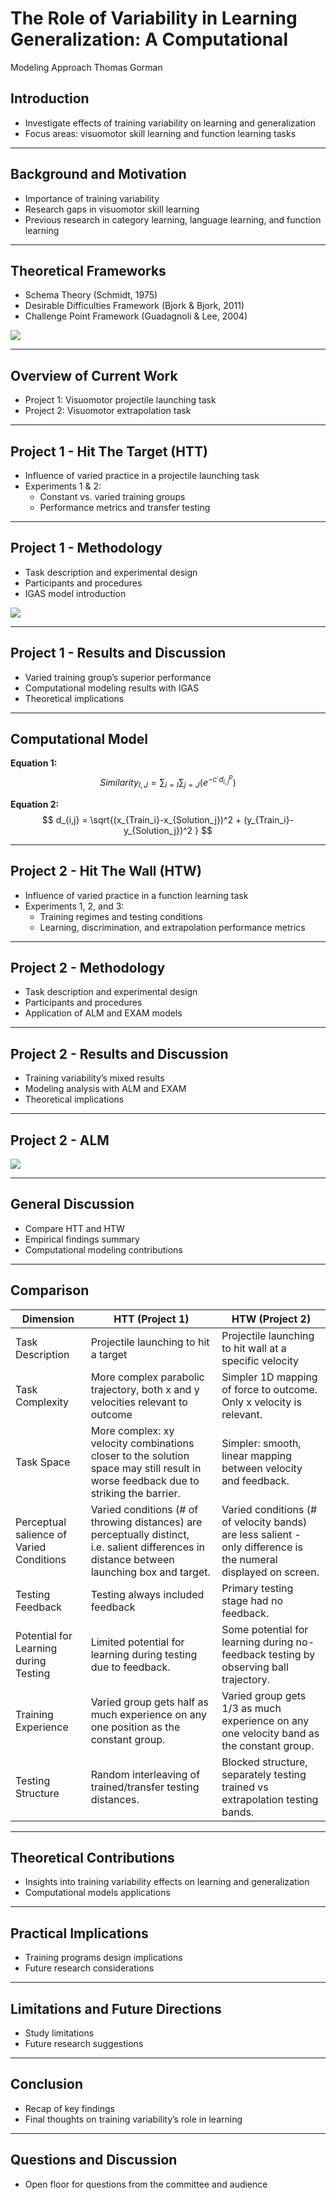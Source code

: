 # The Role of Variability in Learning Generalization: A Computational
Modeling Approach
Thomas Gorman

## Introduction

- Investigate effects of training variability on learning and
  generalization
- Focus areas: visuomotor skill learning and function learning tasks

------------------------------------------------------------------------

## Background and Motivation

- Importance of training variability
- Research gaps in visuomotor skill learning
- Previous research in category learning, language learning, and
  function learning

------------------------------------------------------------------------

## Theoretical Frameworks

- Schema Theory (Schmidt, 1975)
- Desirable Difficulties Framework (Bjork & Bjork, 2011)
- Challenge Point Framework (Guadagnoli & Lee, 2004)

![](assets/fig-toy-model1-1-1.png)

------------------------------------------------------------------------

## Overview of Current Work

- Project 1: Visuomotor projectile launching task
- Project 2: Visuomotor extrapolation task

------------------------------------------------------------------------

## Project 1 - Hit The Target (HTT)

- Influence of varied practice in a projectile launching task
- Experiments 1 & 2:
  - Constant vs. varied training groups
  - Performance metrics and transfer testing

------------------------------------------------------------------------

## Project 1 - Methodology

- Task description and experimental design
- Participants and procedures
- IGAS model introduction

![](assets/methodsFig1.png)

------------------------------------------------------------------------

## Project 1 - Results and Discussion

- Varied training group’s superior performance
- Computational modeling results with IGAS
- Theoretical implications

------------------------------------------------------------------------

## Computational Model

**Equation 1:**
$$ Similarity_{I,J} = \sum_{i=I}\sum_{j=J} (e^{-c^\cdot d^{p}_{i,j}}) $$

**Equation 2:**
$$ d_{i,j} = \sqrt{(x_{Train_i}-x_{Solution_j})^2 + (y_{Train_i}-y_{Solution_j})^2 } $$

------------------------------------------------------------------------

## Project 2 - Hit The Wall (HTW)

- Influence of varied practice in a function learning task
- Experiments 1, 2, and 3:
  - Training regimes and testing conditions
  - Learning, discrimination, and extrapolation performance metrics

------------------------------------------------------------------------

## Project 2 - Methodology

- Task description and experimental design
- Participants and procedures
- Application of ALM and EXAM models

------------------------------------------------------------------------

## Project 2 - Results and Discussion

- Training variability’s mixed results
- Modeling analysis with ALM and EXAM
- Theoretical implications

------------------------------------------------------------------------

## Project 2 - ALM

![](assets/fig-alm-diagram-1-1.png)

------------------------------------------------------------------------

## General Discussion

- Compare HTT and HTW
- Empirical findings summary
- Computational modeling contributions

------------------------------------------------------------------------

## Comparison

| Dimension | HTT (Project 1) | HTW (Project 2) |
|----|----|----|
| Task Description | Projectile launching to hit a target | Projectile launching to hit wall at a specific velocity |
| Task Complexity | More complex parabolic trajectory, both x and y velocities relevant to outcome | Simpler 1D mapping of force to outcome. Only x velocity is relevant. |
| Task Space | More complex: xy velocity combinations closer to the solution space may still result in worse feedback due to striking the barrier. | Simpler: smooth, linear mapping between velocity and feedback. |
| Perceptual salience of Varied Conditions | Varied conditions (# of throwing distances) are perceptually distinct, i.e. salient differences in distance between launching box and target. | Varied conditions (# of velocity bands) are less salient - only difference is the numeral displayed on screen. |
| Testing Feedback | Testing always included feedback | Primary testing stage had no feedback. |
| Potential for Learning during Testing | Limited potential for learning during testing due to feedback. | Some potential for learning during no-feedback testing by observing ball trajectory. |
| Training Experience | Varied group gets half as much experience on any one position as the constant group. | Varied group gets 1/3 as much experience on any one velocity band as the constant group. |
| Testing Structure | Random interleaving of trained/transfer testing distances. | Blocked structure, separately testing trained vs extrapolation testing bands. |

------------------------------------------------------------------------

## Theoretical Contributions

- Insights into training variability effects on learning and
  generalization
- Computational models applications

------------------------------------------------------------------------

## Practical Implications

- Training programs design implications
- Future research considerations

------------------------------------------------------------------------

## Limitations and Future Directions

- Study limitations
- Future research suggestions

------------------------------------------------------------------------

## Conclusion

- Recap of key findings
- Final thoughts on training variability’s role in learning

------------------------------------------------------------------------

## Questions and Discussion

- Open floor for questions from the committee and audience
